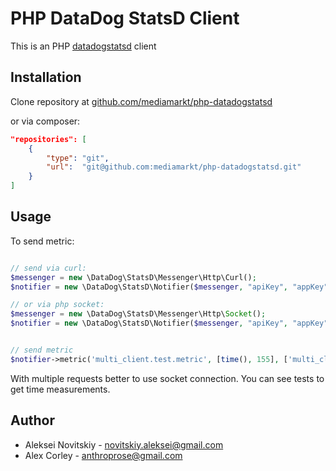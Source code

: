 # PHP DataDog StatsD Client

This is an PHP [datadogstatsd](http://www.datadoghq.com/) client


## Installation

Clone repository at [github.com/mediamarkt/php-datadogstatsd](https://github.com/mediamarkt/php-datadogstatsd)

or via composer:

```json
"repositories": [
    {
        "type": "git",
        "url":  "git@github.com:mediamarkt/php-datadogstatsd.git"
    }
]
```

## Usage

To send metric:

``` php

// send via curl:
$messenger = new \DataDog\StatsD\Messenger\Http\Curl();
$notifier = new \DataDog\StatsD\Notifier($messenger, "apiKey", "appKey");

// or via php socket:
$messenger = new \DataDog\StatsD\Messenger\Http\Socket();
$notifier = new \DataDog\StatsD\Notifier($messenger, "apiKey", "appKey");


// send metric
$notifier->metric('multi_client.test.metric', [time(), 155], ['multi_client:test']);
```

With multiple requests better to use socket connection. You can see tests to get time measurements.

## Author
- Aleksei Novitskiy - novitskiy.aleksei@gmail.com
- Alex Corley - anthroprose@gmail.com
